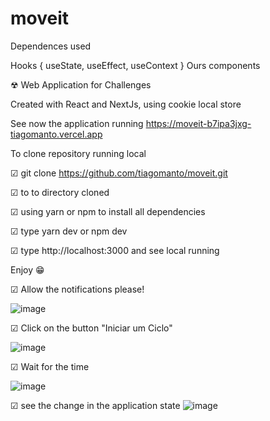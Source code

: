 # moveit

Dependences used

Hooks { useState, useEffect, useContext } Ours components 



☢ Web Application for Challenges

Created with React and NextJs, using cookie local store


See now the application running
https://moveit-b7ipa3jxg-tiagomanto.vercel.app


To clone repository running local

☑ git clone https://github.com/tiagomanto/moveit.git

☑ to to directory cloned

☑ using yarn or npm to install all dependencies

☑ type yarn dev or npm dev

☑ type http://localhost:3000 and see local running

Enjoy
😁

☑ Allow the notifications please!

![image](https://user-images.githubusercontent.com/17864074/109399434-8eb46200-7921-11eb-94af-69db402a60c6.png)


☑ Click on the button "Iniciar um Ciclo"

![image](https://user-images.githubusercontent.com/17864074/109399456-abe93080-7921-11eb-9f40-49f35f38a672.png)


☑ Wait for the time

![image](https://user-images.githubusercontent.com/17864074/109399460-b5729880-7921-11eb-8083-80b2953710a7.png)

☑ see the change in the application state
![image](https://user-images.githubusercontent.com/17864074/109399497-e8b52780-7921-11eb-8d07-b2b7b29b811d.png)
